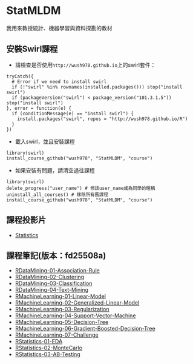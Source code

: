 # StatMLDM

我用來教授統計、機器學習與資料探勘的教材

## 安裝Swirl課程

- 請檢查是否使用`http://wush978.github.io`上的swirl套件：

```
tryCatch({
  # Error if we need to install swirl
  if (!"swirl" %in% rownames(installed.packages())) stop("install swirl")
  if (packageVersion("swirl") < package_version("101.3.1.5")) stop("install swirl")
}, error = function(e) {
  if (conditionMessage(e) == "install swirl") {
    install.packages("swirl", repos = "http://wush978.github.io/R")
  }
})
```

- 載入swirl，並且安裝課程
```
library(swirl)
install_course_github("wush978", "StatMLDM", "course")
```

- 如果安裝有問題，請清空過往課程
```
library(swirl)
delete_progress("user_name") # 修該user_name成為同學的暱稱
uninstall_all_courses() # 移除所有舊課程
install_course_github("wush978", "StatMLDM", "course")
```

## 課程投影片

- [Statistics](http://wush978.github.io/StatMLDM/slide/Statistics.html)

## 課程筆記(版本：fd25508a)

- [RDataMining-01-Association-Rule](note/RDataMining-01-Association-Rule.html)
- [RDataMining-02-Clustering](note/RDataMining-02-Clustering.html)
- [RDataMining-03-Classification](note/RDataMining-03-Classification.html)
- [RDataMining-04-Text-Mining](note/RDataMining-04-Text-Mining.html)
- [RMachineLearning-01-Linear-Model](note/RMachineLearning-01-Linear-Model.html)
- [RMachineLearning-02-Generalized-Linear-Model](note/RMachineLearning-02-Generalized-Linear-Model.html)
- [RMachineLearning-03-Regularization](note/RMachineLearning-03-Regularization.html)
- [RMachineLearning-04-Support-Vector-Machine](note/RMachineLearning-04-Support-Vector-Machine.html)
- [RMachineLearning-05-Decision-Tree](note/RMachineLearning-05-Decision-Tree.html)
- [RMachineLearning-06-Gradient-Boosted-Decision-Tree](note/RMachineLearning-06-Gradient-Boosted-Decision-Tree.html)
- [RMachineLearning-07-Challenge](note/RMachineLearning-07-Challenge.html)
- [RStatistics-01-EDA](note/RStatistics-01-EDA.html)
- [RStatistics-02-MonteCarlo](note/RStatistics-02-MonteCarlo.html)
- [RStatistics-03-AB-Testing](note/RStatistics-03-AB-Testing.html)
